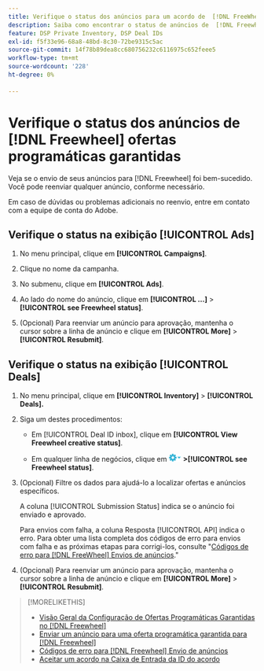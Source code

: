 ```yaml
---
title: Verifique o status dos anúncios para um acordo de  [!DNL FreeWheel] PG
description: Saiba como encontrar o status de anúncios de  [!DNL Freewheel] ofertas programáticas garantidas.
feature: DSP Private Inventory, DSP Deal IDs
exl-id: f5f33e96-68a8-48bd-8c30-72be9315c5ac
source-git-commit: 14f78b89dea8cc680756232c6116975c652feee5
workflow-type: tm+mt
source-wordcount: '228'
ht-degree: 0%

---
```


# Verifique o status dos anúncios de [!DNL Freewheel] ofertas programáticas garantidas

Veja se o envio de seus anúncios para [!DNL Freewheel] foi bem-sucedido. Você pode reenviar qualquer anúncio, conforme necessário.

Em caso de dúvidas ou problemas adicionais no reenvio, entre em contato com a equipe de conta do Adobe.

## Verifique o status na exibição [!UICONTROL Ads]

1. No menu principal, clique em **[!UICONTROL Campaigns]**.

1. Clique no nome da campanha.

1. No submenu, clique em **[!UICONTROL Ads]**.

1. Ao lado do nome do anúncio, clique em **[!UICONTROL ...]** > **[!UICONTROL see Freewheel status]**.

1. (Opcional) Para reenviar um anúncio para aprovação, mantenha o cursor sobre a linha de anúncio e clique em **[!UICONTROL More]** > **[!UICONTROL Resubmit]**.

## Verifique o status na exibição [!UICONTROL Deals]

1. No menu principal, clique em **[!UICONTROL Inventory]** > **[!UICONTROL Deals].**

1. Siga um destes procedimentos:

   * Em [!UICONTROL Deal ID inbox], clique em **[!UICONTROL View Freewheel creative status]**.

   * Em qualquer linha de negócios, clique em ![Menu de opções](/help/dsp/assets/options-menu.png) **>[!UICONTROL see Freewheel status]**.

1. (Opcional) Filtre os dados para ajudá-lo a localizar ofertas e anúncios específicos.

   A coluna [!UICONTROL Submission Status] indica se o anúncio foi enviado e aprovado.

   Para envios com falha, a coluna Resposta [!UICONTROL API] indica o erro. Para obter uma lista completa dos códigos de erro para envios com falha e as próximas etapas para corrigi-los, consulte &quot;[Códigos de erro para [!DNL FreeWheel] Envios de anúncios](freewheel-error-codes.md).&quot;

1. (Opcional) Para reenviar um anúncio para aprovação, mantenha o cursor sobre a linha de anúncio e clique em **[!UICONTROL More]** > **[!UICONTROL Resubmit]**.

>[!MORELIKETHIS]
>
>* [Visão Geral da Configuração de Ofertas Programáticas Garantidas no [!DNL Freewheel]](freewheel-overview.md)
>* [Enviar um anúncio para uma oferta programática garantida para [!DNL Freewheel]](freewheel-submit.md)
>* [Códigos de erro para [!DNL Freewheel] Envio de anúncios](freewheel-error-codes.md)
>* [Aceitar um acordo na Caixa de Entrada da ID do acordo](deal-id-inbox-accept.md)
